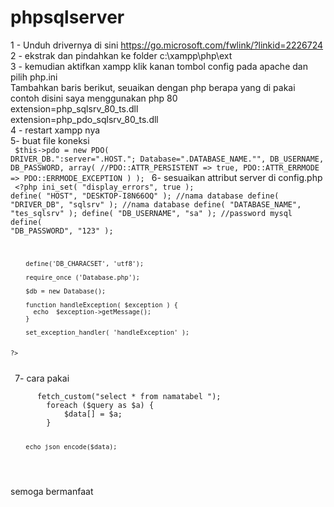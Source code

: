 # phpsqlserver
1 - Unduh drivernya di sini https://go.microsoft.com/fwlink/?linkid=2226724<br>
2 - ekstrak dan pindahkan ke folder c:\xampp\php\ext<br>
3 - kemudian aktifkan xampp klik kanan tombol config pada apache dan pilih php.ini<br>
    Tambahkan baris berikut, seuaikan dengan php berapa yang di pakai contoh disini saya menggunakan php 80<br>
    extension=php_sqlsrv_80_ts.dll<br>
    extension=php_pdo_sqlsrv_80_ts.dll<br>
4 - restart xampp nya<br>
5- buat file koneksi<br>
<code>
   $this->pdo = new PDO(
            DRIVER_DB.":server=".HOST.";
            Database=".DATABASE_NAME."",
            DB_USERNAME,
            DB_PASSWORD,
            array(
                //PDO::ATTR_PERSISTENT => true,
                PDO::ATTR_ERRMODE => PDO::ERRMODE_EXCEPTION
            )
    );
 </code>
6- sesuaikan attribut server di config.php<br>
<code>
    <?php
        ini_set( "display_errors", true );
        define( "HOST", "DESKTOP-I8N66OQ" );
        //nama database
        define( "DRIVER_DB", "sqlsrv" );
        //nama database
        define( "DATABASE_NAME", "tes_sqlsrv" );
        define( "DB_USERNAME", "sa" );
        //password mysql
        define( "DB_PASSWORD", "123" );

        define('DB_CHARACSET', 'utf8');

        require_once ('Database.php');

        $db = new Database();

        function handleException( $exception ) {
          echo  $exception->getMessage();
        }

        set_exception_handler( 'handleException' );


    ?>
 </code>   
 7-  cara pakai<br>
 <code>
      <?php
        include"config.php";
        $data = [];
        $query = $db->fetch_custom("select * from namatabel ");
        foreach ($query as $a) {
            $data[] = $a;
        }

        echo json_encode($data);

</code><br>
semoga bermanfaat
